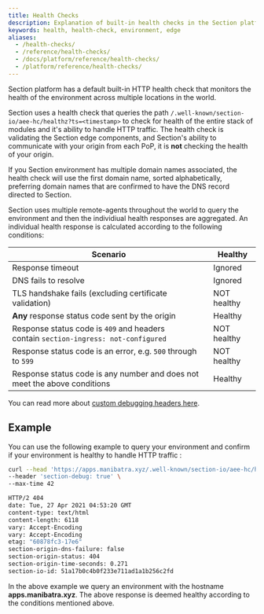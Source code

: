 ```yaml
---
title: Health Checks
description: Explanation of built-in health checks in the Section platform
keywords: health, health-check, environment, edge
aliases:
  - /health-checks/
  - /reference/health-checks/
  - /docs/platform/reference/health-checks/
  - /platform/reference/health-checks/
---
```


Section platform has a default built-in HTTP health check that monitors the health of the environment across multiple locations in the world.

Section uses a health check that queries the path `/.well-known/section-io/aee-hc/healthz?ts=<timestamp>` to check for health of the entire stack of modules and it's ability to handle HTTP traffic. The health check is validating the Section edge components, and Section's ability to communicate with your origin from each PoP, it is **not** checking the health of your origin.

If you Section environment has multiple domain names associated, the health check will use the first domain name, sorted alphabetically, preferring domain names that are confirmed to have the DNS record directed to Section.

Section uses multiple remote-agents throughout the world to query the environment and then the individiual health responses are aggregated. An individual health response is calculated according to the following conditions:

|Scenario|Healthy|
|--- |--- |
|Response timeout|Ignored|
|DNS fails to resolve|Ignored|
|TLS handshake fails (excluding certificate validation)|NOT healthy|
|**Any** response status code sent by the origin|Healthy|
|Response status code is `409` and headers contain `section-ingress: not-configured`|NOT healthy|
|Response status code is an error, e.g. `500` through to `599`|NOT healthy|
|Response status code is any number and does not meet the above conditions|Healthy|

You can read more about [custom debugging headers here](/docs/debugging/reference/debug-headers/).

## Example

You can use the following example to query your environment and confirm if your environment is healthy to handle HTTP traffic :

```bash
curl --head 'https://apps.manibatra.xyz/.well-known/section-io/aee-hc/healthz?ts=12345' \
--header 'section-debug: true' \
--max-time 42

HTTP/2 404
date: Tue, 27 Apr 2021 04:53:20 GMT
content-type: text/html
content-length: 6118
vary: Accept-Encoding
vary: Accept-Encoding
etag: "60878fc3-17e6"
section-origin-dns-failure: false
section-origin-status: 404
section-origin-time-seconds: 0.271
section-io-id: 51a17b0c4b0f233e711ad1a1b256c2fd

```

In the above example we query an environment with the hostname **apps.manibatra.xyz**. The above response is deemed healthy according to the conditions mentioned above.
